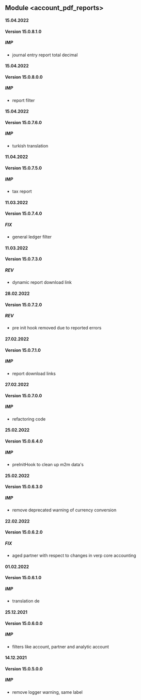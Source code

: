## Module <account_pdf_reports>

#### 15.04.2022
#### Version 15.0.8.1.0
##### IMP
- journal entry report total decimal

#### 15.04.2022
#### Version 15.0.8.0.0
##### IMP
- report filter

#### 15.04.2022
#### Version 15.0.7.6.0
##### IMP
- turkish translation

#### 11.04.2022
#### Version 15.0.7.5.0
##### IMP
- tax report

#### 11.03.2022
#### Version 15.0.7.4.0
##### FIX
- general ledger filter

#### 11.03.2022
#### Version 15.0.7.3.0
##### REV
- dynamic report download link

#### 28.02.2022
#### Version 15.0.7.2.0
##### REV
- pre init hook removed due to reported errors

#### 27.02.2022
#### Version 15.0.7.1.0
##### IMP
- report download links

#### 27.02.2022
#### Version 15.0.7.0.0
##### IMP
- refactoring code

#### 25.02.2022
#### Version 15.0.6.4.0
##### IMP
- preInitHook to clean up m2m data's


#### 25.02.2022
#### Version 15.0.6.3.0
##### IMP
- remove deprecated warning of currency conversion

#### 22.02.2022
#### Version 15.0.6.2.0
##### FIX
- aged partner with respect to changes in verp core accounting

#### 01.02.2022
#### Version 15.0.6.1.0
##### IMP
- translation de

#### 25.12.2021
#### Version 15.0.6.0.0
##### IMP
- filters like account, partner and analytic account

#### 14.12.2021
#### Version 15.0.5.0.0
##### IMP
- remove logger warning, same label
